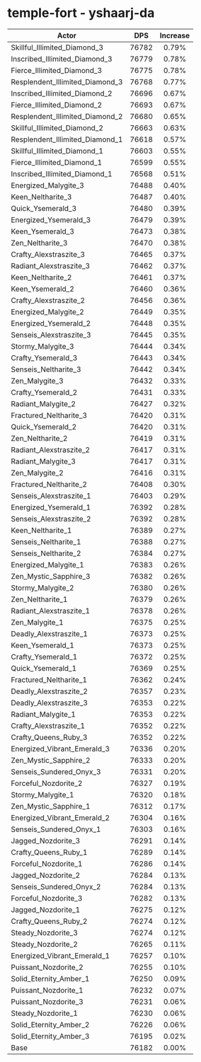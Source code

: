 # temple-fort - yshaarj-da
| Actor | DPS | Increase |
|---|:---:|:---:|
|Skillful_Illimited_Diamond_3|76782|0.79%|
|Inscribed_Illimited_Diamond_3|76779|0.78%|
|Fierce_Illimited_Diamond_3|76775|0.78%|
|Resplendent_Illimited_Diamond_3|76768|0.77%|
|Inscribed_Illimited_Diamond_2|76696|0.67%|
|Fierce_Illimited_Diamond_2|76693|0.67%|
|Resplendent_Illimited_Diamond_2|76680|0.65%|
|Skillful_Illimited_Diamond_2|76663|0.63%|
|Resplendent_Illimited_Diamond_1|76618|0.57%|
|Skillful_Illimited_Diamond_1|76603|0.55%|
|Fierce_Illimited_Diamond_1|76599|0.55%|
|Inscribed_Illimited_Diamond_1|76568|0.51%|
|Energized_Malygite_3|76488|0.40%|
|Keen_Neltharite_3|76487|0.40%|
|Quick_Ysemerald_3|76480|0.39%|
|Energized_Ysemerald_3|76479|0.39%|
|Keen_Ysemerald_3|76473|0.38%|
|Zen_Neltharite_3|76470|0.38%|
|Crafty_Alexstraszite_3|76465|0.37%|
|Radiant_Alexstraszite_3|76462|0.37%|
|Keen_Neltharite_2|76461|0.37%|
|Keen_Ysemerald_2|76460|0.36%|
|Crafty_Alexstraszite_2|76456|0.36%|
|Energized_Malygite_2|76449|0.35%|
|Energized_Ysemerald_2|76448|0.35%|
|Senseis_Alexstraszite_3|76445|0.35%|
|Stormy_Malygite_3|76444|0.34%|
|Crafty_Ysemerald_3|76443|0.34%|
|Senseis_Neltharite_3|76442|0.34%|
|Zen_Malygite_3|76432|0.33%|
|Crafty_Ysemerald_2|76431|0.33%|
|Radiant_Malygite_2|76427|0.32%|
|Fractured_Neltharite_3|76420|0.31%|
|Quick_Ysemerald_2|76420|0.31%|
|Zen_Neltharite_2|76419|0.31%|
|Radiant_Alexstraszite_2|76417|0.31%|
|Radiant_Malygite_3|76417|0.31%|
|Zen_Malygite_2|76416|0.31%|
|Fractured_Neltharite_2|76408|0.30%|
|Senseis_Alexstraszite_1|76403|0.29%|
|Energized_Ysemerald_1|76392|0.28%|
|Senseis_Alexstraszite_2|76392|0.28%|
|Keen_Neltharite_1|76389|0.27%|
|Senseis_Neltharite_1|76388|0.27%|
|Senseis_Neltharite_2|76384|0.27%|
|Energized_Malygite_1|76383|0.26%|
|Zen_Mystic_Sapphire_3|76382|0.26%|
|Stormy_Malygite_2|76380|0.26%|
|Zen_Neltharite_1|76379|0.26%|
|Radiant_Alexstraszite_1|76378|0.26%|
|Zen_Malygite_1|76375|0.25%|
|Deadly_Alexstraszite_1|76373|0.25%|
|Keen_Ysemerald_1|76373|0.25%|
|Crafty_Ysemerald_1|76372|0.25%|
|Quick_Ysemerald_1|76369|0.25%|
|Fractured_Neltharite_1|76362|0.24%|
|Deadly_Alexstraszite_2|76357|0.23%|
|Deadly_Alexstraszite_3|76353|0.22%|
|Radiant_Malygite_1|76353|0.22%|
|Crafty_Alexstraszite_1|76352|0.22%|
|Crafty_Queens_Ruby_3|76352|0.22%|
|Energized_Vibrant_Emerald_3|76336|0.20%|
|Zen_Mystic_Sapphire_2|76333|0.20%|
|Senseis_Sundered_Onyx_3|76331|0.20%|
|Forceful_Nozdorite_2|76327|0.19%|
|Stormy_Malygite_1|76320|0.18%|
|Zen_Mystic_Sapphire_1|76312|0.17%|
|Energized_Vibrant_Emerald_2|76304|0.16%|
|Senseis_Sundered_Onyx_1|76303|0.16%|
|Jagged_Nozdorite_3|76291|0.14%|
|Crafty_Queens_Ruby_1|76289|0.14%|
|Forceful_Nozdorite_1|76286|0.14%|
|Jagged_Nozdorite_2|76284|0.13%|
|Senseis_Sundered_Onyx_2|76284|0.13%|
|Forceful_Nozdorite_3|76282|0.13%|
|Jagged_Nozdorite_1|76275|0.12%|
|Crafty_Queens_Ruby_2|76274|0.12%|
|Steady_Nozdorite_3|76274|0.12%|
|Steady_Nozdorite_2|76265|0.11%|
|Energized_Vibrant_Emerald_1|76257|0.10%|
|Puissant_Nozdorite_2|76255|0.10%|
|Solid_Eternity_Amber_1|76250|0.09%|
|Puissant_Nozdorite_1|76232|0.07%|
|Puissant_Nozdorite_3|76231|0.06%|
|Steady_Nozdorite_1|76230|0.06%|
|Solid_Eternity_Amber_2|76226|0.06%|
|Solid_Eternity_Amber_3|76195|0.02%|
|Base|76182|0.00%|
